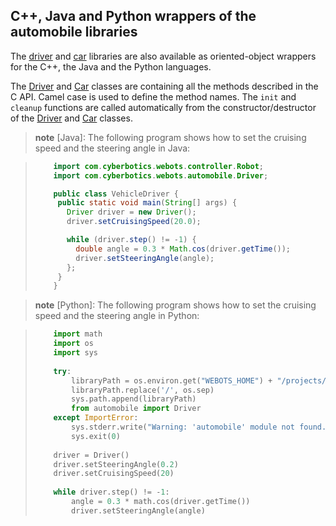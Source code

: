 ## C++, Java and Python wrappers of the automobile libraries

The [driver](driver-library.md) and [car](car-library.md) libraries are also
available as oriented-object wrappers for the C++, the Java and the Python languages.

The [Driver](cpp-libraries.md#cppdriver) and [Car](cpp-libraries.md#cppcar)
classes are containing all the methods described in the C API. Camel case is
used to define the method names. The `init` and `cleanup` functions are called
automatically from the constructor/destructor of the
[Driver](cpp-libraries.md#cppdriver) and [Car](cpp-libraries.md#cppcar) classes.

> **note** [Java]:
The following program shows how to set the cruising speed and the steering angle
in Java:

> ```java
>     import com.cyberbotics.webots.controller.Robot;
>     import com.cyberbotics.webots.automobile.Driver;
>
>     public class VehicleDriver {
>      public static void main(String[] args) {
>        Driver driver = new Driver();
>        driver.setCruisingSpeed(20.0);
>
>        while (driver.step() != -1) {
>          double angle = 0.3 * Math.cos(driver.getTime());
>          driver.setSteeringAngle(angle);
>        };
>      }
>     }
> ```



> **note** [Python]:
The following program shows how to set the cruising speed and the steering angle
in Python:

> ```python
>     import math
>     import os
>     import sys
>     
>     try:
>         libraryPath = os.environ.get("WEBOTS_HOME") + "/projects/automobile/libraries/python"
>         libraryPath.replace('/', os.sep)
>         sys.path.append(libraryPath)
>         from automobile import Driver
>     except ImportError:
>         sys.stderr.write("Warning: 'automobile' module not found.\n")
>         sys.exit(0)
>     
>     driver = Driver()
>     driver.setSteeringAngle(0.2)
>     driver.setCruisingSpeed(20)
>     
>     while driver.step() != -1:
>         angle = 0.3 * math.cos(driver.getTime())
>         driver.setSteeringAngle(angle)
> ```
